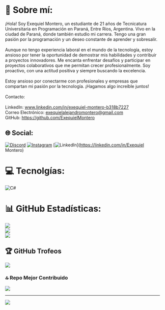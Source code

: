 # 💫 Sobre mí:
¡Hola! Soy Exequiel Montero, un estudiante de 21 años de Tecnicatura Universitaria en Programación en Paraná, Entre Ríos, Argentina. Vivo en la ciudad de Paraná, donde también estudio mi carrera. Tengo una gran pasión por la programación y un deseo constante de aprender y sobresalir.<br><br>Aunque no tengo experiencia laboral en el mundo de la tecnología, estoy ansioso por tener la oportunidad de demostrar mis habilidades y contribuir a proyectos innovadores. Me encanta enfrentar desafíos y participar en proyectos colaborativos que me permitan crecer profesionalmente. Soy proactivo, con una actitud positiva y siempre buscando la excelencia.<br><br>Estoy ansioso por conectarme con profesionales y empresas que compartan mi pasión por la tecnología. ¡Hagamos algo increíble juntos!<br><br>Contacto:<br><br>LinkedIn: www.linkedin.com/in/exequiel-montero-b318b7227<br>Correo Electrónico: exequielalejandromontero@gmail.com<br>GitHub: https://github.com/ExequielMontero


## 🌐 Social:
[![Discord](https://img.shields.io/badge/Discord-%237289DA.svg?logo=discord&logoColor=white)](https://discord.gg/Montero#3965) [![Instagram](https://img.shields.io/badge/Instagram-%23E4405F.svg?logo=Instagram&logoColor=white)](https://instagram.com/exee_montero) [![LinkedIn](https://img.shields.io/badge/LinkedIn-%230077B5.svg?logo=linkedin&logoColor=white)](https://linkedin.com/in/Exequiel Montero) 

# 💻 Tecnolgías:
![C#](https://img.shields.io/badge/c%23-%23239120.svg?style=for-the-badge&logo=csharp&logoColor=white)
# 📊 GitHub Estadísticas:
![](https://github-readme-stats.vercel.app/api?username=ExequielMontero&theme=tokyonight&hide_border=true&include_all_commits=false&count_private=false)<br/>
![](https://github-readme-streak-stats.herokuapp.com/?user=ExequielMontero&theme=tokyonight&hide_border=true)<br/>
![](https://github-readme-stats.vercel.app/api/top-langs/?username=ExequielMontero&theme=tokyonight&hide_border=true&include_all_commits=false&count_private=false&layout=compact)

## 🏆 GitHub Trofeos
![](https://github-profile-trophy.vercel.app/?username=ExequielMontero&theme=onestar&no-frame=true&no-bg=false&margin-w=4)

### 🔝 Repo Mejor Contribuido
![](https://github-contributor-stats.vercel.app/api?username=ExequielMontero&limit=5&theme=tokyonight&combine_all_yearly_contributions=true)

---
[![](https://visitcount.itsvg.in/api?id=ExequielMontero&icon=8&color=0)](https://visitcount.itsvg.in)

<!-- Proudly created with GPRM ( https://gprm.itsvg.in ) -->
